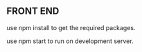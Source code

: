 ## FRONT END
use npm install to get the required packages.


use npm start to run on development server.
